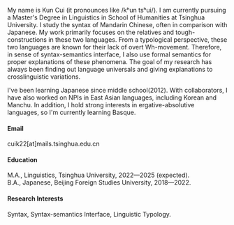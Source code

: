 

My name is Kun Cui (it pronounces like /kʰun tsʰui/). I am currently pursuing a Master's Degree in Linguistics in School of Humanities at Tsinghua University. I study the syntax of Mandarin Chinese, often in comparison with Japanese. My work primarily focuses on the relatives and tough-constructions in these two languages. From a typological perspective, these two languages are known for their lack of overt Wh-movement. Therefore, in sense of syntax-semantics interface, I also use formal semantics for proper explanations of these phenomena. The goal of my research has always been finding out language universals and giving explanations to crosslinguistic variations.

I've been learning Japanese since middle school(2012). With collaborators, I have also worked on NPIs in East Asian languages, including Korean and Manchu. In addition, I hold strong interests in ergative-absolutive languages, so I'm currently learning Basque.

#### Email
cuik22[at]mails.tsinghua.edu.cn

#### Education
M.A., Linguistics, Tsinghua University, 2022—2025 (expected).\
B.A., Japanese, Beijing Foreign Studies University, 2018—2022.

#### Research Interests
Syntax, Syntax-semantics Interface, Linguistic Typology.

